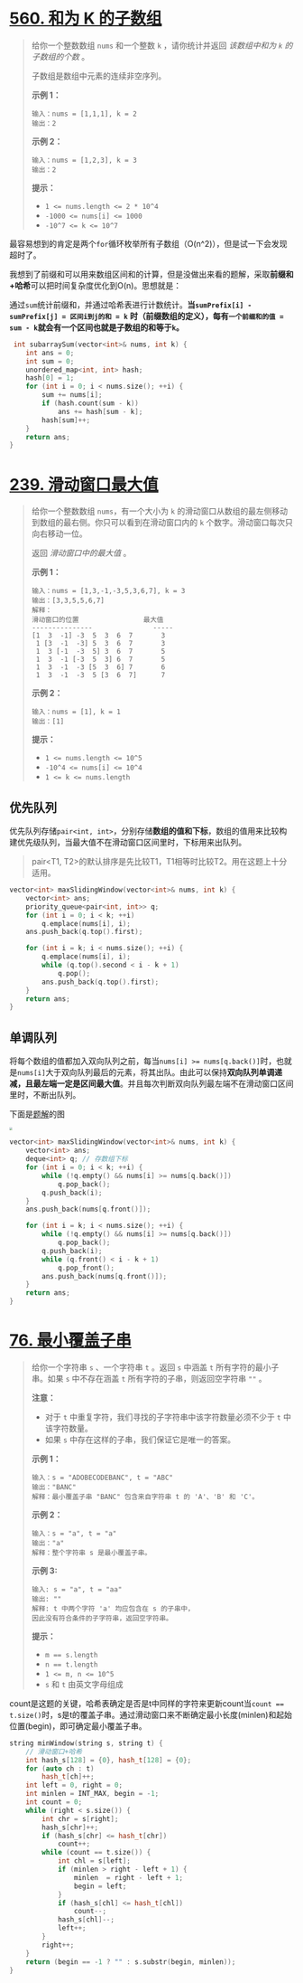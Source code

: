 # [560. 和为 K 的子数组](https://leetcode.cn/problems/subarray-sum-equals-k/)

> 给你一个整数数组 `nums` 和一个整数 `k` ，请你统计并返回 *该数组中和为 `k` 的子数组的个数* 。
>
> 子数组是数组中元素的连续非空序列。
>
>  
>
> **示例 1：**
>
> ```
> 输入：nums = [1,1,1], k = 2
> 输出：2
> ```
>
> **示例 2：**
>
> ```
> 输入：nums = [1,2,3], k = 3
> 输出：2
> ```
>
>  
>
> **提示：**
>
> - `1 <= nums.length <= 2 * 10^4`
> - `-1000 <= nums[i] <= 1000`
> - `-10^7 <= k <= 10^7`

最容易想到的肯定是两个`for`循环枚举所有子数组（O(n^2)），但是试一下会发现超时了。

我想到了前缀和可以用来数组区间和的计算，但是没做出来看的题解，采取**前缀和+哈希**可以把时间复杂度优化到O(n)。思想就是：

通过`sum`统计前缀和，并通过哈希表进行计数统计。**当`sumPrefix[i] - sumPrefix[j] = 区间i到j的和 = k`**
**时（前缀数组的定义），每有`一个前缀和的值 = sum - k`就会有一个区间也就是子数组的和等于`k`。**

```C++
 int subarraySum(vector<int>& nums, int k) {
    int ans = 0;
    int sum = 0;
    unordered_map<int, int> hash;
    hash[0] = 1;
    for (int i = 0; i < nums.size(); ++i) {
        sum += nums[i];
        if (hash.count(sum - k))
            ans += hash[sum - k];
        hash[sum]++;
    }
    return ans;
}
```

# [239. 滑动窗口最大值](https://leetcode.cn/problems/sliding-window-maximum/)

> 给你一个整数数组 `nums`，有一个大小为 `k` 的滑动窗口从数组的最左侧移动到数组的最右侧。你只可以看到在滑动窗口内的 `k` 个数字。滑动窗口每次只向右移动一位。
>
> 返回 *滑动窗口中的最大值* 。
>
>  
>
> **示例 1：**
>
> ```
> 输入：nums = [1,3,-1,-3,5,3,6,7], k = 3
> 输出：[3,3,5,5,6,7]
> 解释：
> 滑动窗口的位置                最大值
> ---------------               -----
> [1  3  -1] -3  5  3  6  7       3
>  1 [3  -1  -3] 5  3  6  7       3
>  1  3 [-1  -3  5] 3  6  7       5
>  1  3  -1 [-3  5  3] 6  7       5
>  1  3  -1  -3 [5  3  6] 7       6
>  1  3  -1  -3  5 [3  6  7]      7
> ```
>
> **示例 2：**
>
> ```
> 输入：nums = [1], k = 1
> 输出：[1]
> ```
>
>  
>
> **提示：**
>
> - `1 <= nums.length <= 10^5`
> - `-10^4 <= nums[i] <= 10^4`
> - `1 <= k <= nums.length`

## 优先队列

优先队列存储`pair<int, int>`，分别存储**数组的值和下标**，数组的值用来比较构建优先级队列，当最大值不在滑动窗口区间里时，下标用来出队列。

> pair<T1, T2>的默认排序是先比较T1，T1相等时比较T2。用在这题上十分适用。

```C++
vector<int> maxSlidingWindow(vector<int>& nums, int k) {
    vector<int> ans;
    priority_queue<pair<int, int>> q;
    for (int i = 0; i < k; ++i)
        q.emplace(nums[i], i);
    ans.push_back(q.top().first);

    for (int i = k; i < nums.size(); ++i) {
        q.emplace(nums[i], i);
        while (q.top().second < i - k + 1)
            q.pop();
        ans.push_back(q.top().first);
    }
    return ans;
}
```

## 单调队列

将每个数组的值都加入双向队列之前，每当`nums[i] >= nums[q.back()]`时，也就是`nums[i]`大于双向队列最后的元素，将其出队。由此可以保持**双向队列单调递减，且最左端一定是区间最大值**。并且每次判断双向队列最左端不在滑动窗口区间里时，不断出队列。

下面是[题解](https://leetcode.cn/problems/sliding-window-maximum/solutions/2361228/239-hua-dong-chuang-kou-zui-da-zhi-dan-d-u6h0)的图

<img src="https://pic.leetcode-cn.com/1600878237-pBiBdf-Picture1.png" style="zoom: 33%;" />

```C++
vector<int> maxSlidingWindow(vector<int>& nums, int k) {
    vector<int> ans;
    deque<int> q; // 存数组下标
    for (int i = 0; i < k; ++i) {
        while (!q.empty() && nums[i] >= nums[q.back()])
            q.pop_back();
        q.push_back(i);
    }
    ans.push_back(nums[q.front()]);

    for (int i = k; i < nums.size(); ++i) {
        while (!q.empty() && nums[i] >= nums[q.back()])
            q.pop_back();
        q.push_back(i);
        while (q.front() < i - k + 1)
            q.pop_front();
        ans.push_back(nums[q.front()]);
    }
    return ans;
}
```

# [76. 最小覆盖子串](https://leetcode.cn/problems/minimum-window-substring/)

> 给你一个字符串 `s` 、一个字符串 `t` 。返回 `s` 中涵盖 `t` 所有字符的最小子串。如果 `s` 中不存在涵盖 `t` 所有字符的子串，则返回空字符串 `""` 。
>
>  
>
> **注意：**
>
> - 对于 `t` 中重复字符，我们寻找的子字符串中该字符数量必须不少于 `t` 中该字符数量。
> - 如果 `s` 中存在这样的子串，我们保证它是唯一的答案。
>
>  
>
> **示例 1：**
>
> ```
> 输入：s = "ADOBECODEBANC", t = "ABC"
> 输出："BANC"
> 解释：最小覆盖子串 "BANC" 包含来自字符串 t 的 'A'、'B' 和 'C'。
> ```
>
> **示例 2：**
>
> ```
> 输入：s = "a", t = "a"
> 输出："a"
> 解释：整个字符串 s 是最小覆盖子串。
> ```
>
> **示例 3:**
>
> ```
> 输入: s = "a", t = "aa"
> 输出: ""
> 解释: t 中两个字符 'a' 均应包含在 s 的子串中，
> 因此没有符合条件的子字符串，返回空字符串。
> ```
>
>  
>
> **提示：**
>
> - `m == s.length`
> - `n == t.length`
> - `1 <= m, n <= 10^5`
> - `s` 和 `t` 由英文字母组成

count是这题的关键，哈希表确定是否是t中同样的字符来更新count当`count == t.size()`时，s是t的覆盖子串。通过滑动窗口来不断确定最小长度(minlen)和起始位置(begin)，即可确定最小覆盖子串。

``` C++
string minWindow(string s, string t) {
    // 滑动窗口+哈希
    int hash_s[128] = {0}, hash_t[128] = {0};
    for (auto ch : t) 
        hash_t[ch]++;
    int left = 0, right = 0;
    int minlen = INT_MAX, begin = -1;
    int count = 0;
    while (right < s.size()) {
        int chr = s[right];
        hash_s[chr]++;
        if (hash_s[chr] <= hash_t[chr])
            count++;
        while (count == t.size()) {
            int chl = s[left];
            if (minlen > right - left + 1) {
                minlen  = right - left + 1;
                begin = left;
            }
            if (hash_s[chl] <= hash_t[chl])
                count--;
            hash_s[chl]--;
            left++;
        }
        right++;
    }
    return (begin == -1 ? "" : s.substr(begin, minlen));
}
```
